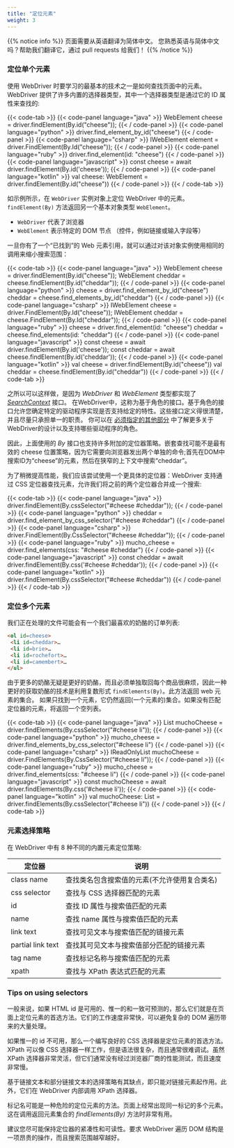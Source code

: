 ```yaml
---
title: "定位元素"
weight: 3
---
```


{{% notice info %}}
<i class="fas fa-language"></i> 页面需要从英语翻译为简体中文。
您熟悉英语与简体中文吗？帮助我们翻译它，通过 pull requests 给我们！
{{% /notice %}}

### 定位单个元素

使用 WebDriver 时要学习的最基本的技术之一是如何查找页面中的元素。WebDriver 提供了许多内置的选择器类型，其中一个选择器类型是通过它的 ID 属性来查找的:

{{< code-tab >}}
  {{< code-panel language="java" >}}
WebElement cheese = driver.findElement(By.id("cheese"));
  {{< / code-panel >}}
  {{< code-panel language="python" >}}
driver.find_element_by_id("cheese")
  {{< / code-panel >}}
  {{< code-panel language="csharp" >}}
IWebElement element = driver.FindElement(By.Id("cheese"));
  {{< / code-panel >}}
  {{< code-panel language="ruby" >}}
driver.find_element(id: "cheese")
  {{< / code-panel >}}
  {{< code-panel language="javascript" >}}
const cheese = await driver.findElement(By.id('cheese'));
  {{< / code-panel >}}
  {{< code-panel language="kotlin" >}}
val cheese: WebElement = driver.findElement(By.id("cheese"))
  {{< / code-panel >}}
{{< / code-tab >}}

如示例所示，在 `WebDriver` 实例对象上定位 WebDriver 中的元素。`findElement(By)` 方法返回另一个基本对象类型 `WebElement`。

* `WebDriver` 代表了浏览器
* `WebElement` 表示特定的 DOM 节点
  （控件，例如链接或输入字段等）

一旦你有了一个“已找到”的 Web 元素引用，就可以通过对该对象实例使用相同的调用来缩小搜索范围：

{{< code-tab >}}
  {{< code-panel language="java" >}}
WebElement cheese = driver.findElement(By.id("cheese"));
WebElement cheddar = cheese.findElement(By.id("cheddar"));
  {{< / code-panel >}}
  {{< code-panel language="python" >}}
cheese = driver.find_element_by_id("cheese")
cheddar = cheese.find_elements_by_id("cheddar")
  {{< / code-panel >}}
  {{< code-panel language="csharp" >}}
IWebElement cheese = driver.FindElement(By.Id("cheese"));
IWebElement cheddar = cheese.FindElement(By.Id("cheddar"));
  {{< / code-panel >}}
  {{< code-panel language="ruby" >}}
cheese = driver.find_element(id: "cheese")
cheddar = cheese.find_elements(id: "cheddar")
  {{< / code-panel >}}
  {{< code-panel language="javascript" >}}
const cheese = await driver.findElement(By.id('cheese'));
const cheddar = await cheese.findElement(By.id('cheddar'));
  {{< / code-panel >}}
  {{< code-panel language="kotlin" >}}
val cheese = driver.findElement(By.id("cheese"))
val cheddar = cheese.findElement(By.id("cheddar"))
  {{< / code-panel >}}
{{< / code-tab >}}

之所以可以这样做，是因为 _WebDriver_ 和 _WebElement_ 类型都实现了 [_SearchContext_](//seleniumhq.github.io/selenium/docs/api/java/org/openqa/selenium/SearchContext.html>SearchContext) 接口。
在WebDriver中，这称为基于角色的接口。基于角色的接口允许您确定特定的驱动程序实现是否支持给定的特性。这些接口定义得很清楚，并且尽量只承担单一的职责。
你可以在 [必须指定的其他部分](#) 中了解更多关于WebDriver的设计以及支持哪些驱动程序的角色。

<!-- TODO: A new section needs to be created for the above.-->

因此，上面使用的 _By_ 接口也支持许多附加的定位器策略。嵌套查找可能不是最有效的 cheese 位置策略，因为它需要向浏览器发出两个单独的命令;首先在DOM中搜索ID为“cheese”的元素，然后在狭窄的上下文中搜索“cheddar”。

为了稍微提高性能，我们应该尝试使用一个更具体的定位器：WebDriver 支持通过 CSS 定位器查找元素，允许我们将之前的两个定位器合并成一个搜索:

{{< code-tab >}}
  {{< code-panel language="java" >}}
driver.findElement(By.cssSelector("#cheese #cheddar"));
  {{< / code-panel >}}
  {{< code-panel language="python" >}}
cheddar = driver.find_element_by_css_selector("#cheese #cheddar")
  {{< / code-panel >}}
  {{< code-panel language="csharp" >}}
driver.FindElement(By.CssSelector("#cheese #cheddar"));
  {{< / code-panel >}}
  {{< code-panel language="ruby" >}}
mucho_cheese = driver.find_elements(css: "#cheese #cheddar")
  {{< / code-panel >}}
  {{< code-panel language="javascript" >}}
const cheddar = await driver.findElement(By.css('#cheese #cheddar'));
  {{< / code-panel >}}
  {{< code-panel language="kotlin" >}}
driver.findElement(By.cssSelector("#cheese #cheddar"))
  {{< / code-panel >}}
{{< / code-tab >}}

### 定位多个元素

我们正在处理的文件可能会有一个我们最喜欢的奶酪的订单列表:

```html
<ol id=cheese>
 <li id=cheddar>…
 <li id=brie>…
 <li id=rochefort>…
 <li id=camembert>…
</ul>
```

由于更多的奶酪无疑是更好的奶酪，而且必须单独取回每个商品很麻烦，因此一种更好的获取奶酪的技术是利用复数形式 `findElements(By)`。此方法返回 web 元素的集合。
如果只找到一个元素，它仍然返回(一个元素的)集合。如果没有匹配定位器的元素，将返回一个空列表。

{{< code-tab >}}
  {{< code-panel language="java" >}}
List<WebElement> muchoCheese = driver.findElements(By.cssSelector("#cheese li"));
  {{< / code-panel >}}
  {{< code-panel language="python" >}}
mucho_cheese = driver.find_elements_by_css_selector("#cheese li")
  {{< / code-panel >}}
  {{< code-panel language="csharp" >}}
IReadOnlyList<IWebElement> muchoCheese = driver.FindElements(By.CssSelector(“#cheese li”));
  {{< / code-panel >}}
  {{< code-panel language="ruby" >}}
mucho_cheese = driver.find_elements(css: "#cheese li")
  {{< / code-panel >}}
  {{< code-panel language="javascript" >}}
const muchoCheese = await driver.findElements(By.css('#cheese li'));
  {{< / code-panel >}}
  {{< code-panel language="kotlin" >}}
val muchoCheese: List<WebElement>  = driver.findElements(By.cssSelector("#cheese li"))
  {{< / code-panel >}}
{{< / code-tab >}}

### 元素选择策略

在 WebDriver 中有 8 种不同的内置元素定位策略:

| 定位器 | 说明 |
| -------- | ---------- |
| class name | 查找类名包含搜索值的元素(不允许使用复合类名) |
| css selector | 查找与 CSS 选择器匹配的元素 |
| id | 查找 ID 属性与搜索值匹配的元素 |
| name | 查找 name 属性与搜索值匹配的元素 |
| link text | 查找可见文本与搜索值匹配的链接元素 |
| partial link text | 查找其可见文本与搜索值部分匹配的链接元素 |
| tag name | 查找标记名称与搜索值匹配的元素 |
| xpath | 查找与 XPath 表达式匹配的元素 |

### Tips on using selectors

一般来说，如果 HTML id 是可用的、惟一的和一致可预测的，那么它们就是在页面上定位元素的首选方法。它们的工作速度非常快，可以避免复杂的 DOM 遍历带来的大量处理。

如果惟一的 id 不可用，那么一个编写良好的 CSS 选择器是定位元素的首选方法。XPath 可以像 CSS 选择器一样工作，但是语法很复杂，而且通常很难调试。虽然 XPath 选择器非常灵活，但它们通常没有经过浏览器厂商的性能测试，而且速度非常慢。

基于链接文本和部分链接文本的选择策略有其缺点，即只能对链接元素起作用。此外，它们在 WebDriver 内部调用 XPath 选择器。

标记名可能是一种危险的定位元素的方法。页面上经常出现同一标记的多个元素。这在调用返回元素集合的 _findElements(By)_ 方法时非常有用。

建议您尽可能保持定位器的紧凑性和可读性。要求 WebDriver 遍历 DOM 结构是一项昂贵的操作，而且搜索范围越窄越好。

